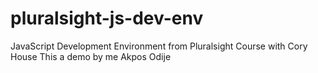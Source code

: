 # pluralsight-js-dev-env
JavaScript Development Environment from Pluralsight Course with Cory House
This a demo by me Akpos Odije
